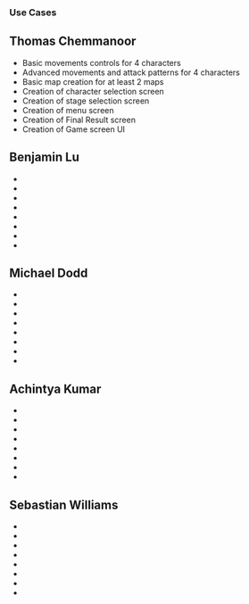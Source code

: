 ### Use Cases

## Thomas Chemmanoor
* Basic movements controls for 4 characters
* Advanced movements and attack patterns for 4 characters
* Basic map creation for at least 2 maps
* Creation of character selection screen
* Creation of stage selection screen
* Creation of menu screen
* Creation of Final Result screen
* Creation of Game screen UI

## Benjamin Lu
* 
* 
*
*
* 
* 
*
*

## Michael Dodd
* 
* 
*
*
* 
* 
*
*

## Achintya Kumar
* 
* 
*
*
* 
* 
*
*

## Sebastian Williams
* 
* 
*
*
* 
* 
*
*
